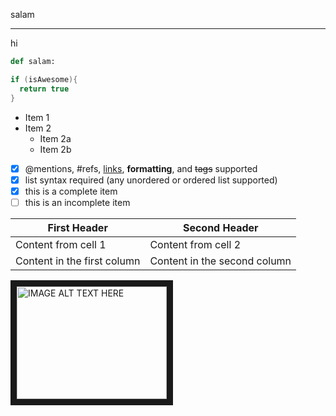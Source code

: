salam
***
hi
```python
def salam:
```
```java
if (isAwesome){
  return true
}
```
* Item 1
* Item 2
  * Item 2a
  * Item 2b

- [x] @mentions, #refs, [links](), **formatting**, and <del>tags</del> supported
- [x] list syntax required (any unordered or ordered list supported)
- [x] this is a complete item
- [ ] this is an incomplete item

First Header | Second Header
------------ | -------------
Content from cell 1 | Content from cell 2
Content in the first column | Content in the second column

<a href="http://www.youtube.com/watch?feature=player_embedded&v=u2S65xbX9lA
" target="_blank"><img src="http://img.youtube.com/vi/u2S65xbX9lA/0.jpg" 
alt="IMAGE ALT TEXT HERE" width="240" height="180" border="10" /></a>
